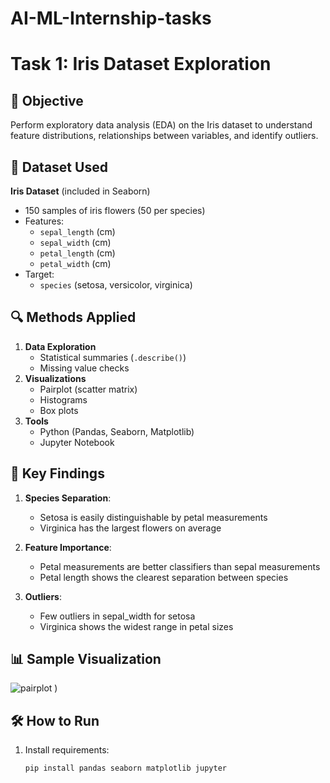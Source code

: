 # AI-ML-Internship-tasks
# Task 1: Iris Dataset Exploration

## 📌 Objective
Perform exploratory data analysis (EDA) on the Iris dataset to understand feature distributions, relationships between variables, and identify outliers.

## 📂 Dataset Used
**Iris Dataset** (included in Seaborn)
- 150 samples of iris flowers (50 per species)
- Features:
  - `sepal_length` (cm)
  - `sepal_width` (cm)
  - `petal_length` (cm)
  - `petal_width` (cm)
- Target:
  - `species` (setosa, versicolor, virginica)

## 🔍 Methods Applied
1. **Data Exploration**
   - Statistical summaries (`.describe()`)
   - Missing value checks
2. **Visualizations**
   - Pairplot (scatter matrix)
   - Histograms
   - Box plots
3. **Tools**
   - Python (Pandas, Seaborn, Matplotlib)
   - Jupyter Notebook

## 🔑 Key Findings
1. **Species Separation**:
   - Setosa is easily distinguishable by petal measurements
   - Virginica has the largest flowers on average

2. **Feature Importance**:
   - Petal measurements are better classifiers than sepal measurements
   - Petal length shows the clearest separation between species

3. **Outliers**:
   - Few outliers in sepal_width for setosa
   - Virginica shows the widest range in petal sizes

## 📊 Sample Visualization
![pairplot](https://github.com/user-attachments/assets/eee79a2a-915f-4119-9a72-a0dbe9b705db)
)

## 🛠 How to Run
1. Install requirements:
   ```bash
   pip install pandas seaborn matplotlib jupyter
